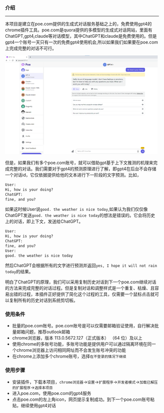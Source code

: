 ### 介绍
-------------------------
本项目是建立在poe.com提供的生成式对话服务基础之上的，免费使用gpt4的chrome插件工具。poe.com是quora提供的多模型的生成式对话网站，里面有ChatGPT,gpt4,claude等对话模型，其中ChatGPT和claude是免费使用的。但是gpt4一个账号一天只有一次的免费gpt4使用机会,所以如果我们如果要在poe.com上完成完整的对话不可行。

<img src="./imgs/00.png" alt="poe.com" width="500">

但是，如果我们有多个poe.com账号，就可以借助gpt基于上下文推测的机理来完成完整的对话。我们需要对于gpt4的预测原理进行了解，即gpt4在后台不会存储一个对话id，它仅依据提供给他的文本进行下一阶段的文字预测。比如，
```
User:
Hi, how is your doing?
ChatGPT:
fine, and you?
```
如果这时候User说`good. the weather is nice today`,如果认为我们仅仅像ChatGPT发送`good. the weather is nice today`的想法是错误的。它会将历史上的对话，即上下文，发送给ChatGPT。
```
User:
Hi, how is your doing?
ChatGPT:
fine, and you?
User:
good. the weather is nice today
```
然后ChatGPT会根据所有的文字进行预测并返回`yes, I hope it will not rain today`的结果。

明白了ChatGPT的原理，我们可以采用复制历史对话到下一个poe.com继续对话的方法来完成完整的对话过程。但是复制对话和调整样式是一个重复、枯燥、且容易出错的过程，本插件正好提供了简化这个过程的工具，仅需要一个鼠标点击就可以复制所有的历史对话到系统剪切板。


### 使用条件
- 批量的poe.com账号。poe.com账号是可以仅需要邮箱验证使用，自行解决批量邮箱问题，推荐outlook邮箱
- chrome浏览器，版本 113.0.5672.127（正式版本） （64 位）及以上
- 使用chrome的多账号功能，多账号功能是提供用户可以通过隔离环境在同一个chrome浏览器上访问相同网址而不会发生账号冲突的功能
- 在chrome上添加多个chrome账号，选择`在不登录的情况下继续`

### 使用步骤
- 安装插件，下载本项目，`chrome浏览器`->`设置`->`扩展程序`->`开发者模式`->`加载已解压的扩展程序`->`选择本项目`
- 进入poe.com，使用poe.com的gpt4服务
- 点击poe.com的左上角icon，网页提示复制成功。到下一个poe.com账号粘贴，继续使用gpt4对话
